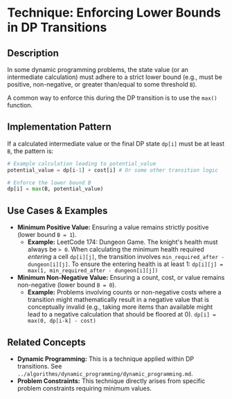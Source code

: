# Technique: Enforcing Lower Bounds in DP Transitions

## Description

In some dynamic programming problems, the state value (or an intermediate calculation) must adhere to a strict lower bound (e.g., must be positive, non-negative, or greater than/equal to some threshold `B`).

A common way to enforce this during the DP transition is to use the `max()` function.

## Implementation Pattern

If a calculated intermediate value or the final DP state `dp[i]` must be at least `B`, the pattern is:

```python
# Example calculation leading to potential_value
potential_value = dp[i-1] + cost[i] # Or some other transition logic

# Enforce the lower bound B
dp[i] = max(B, potential_value)
```

## Use Cases & Examples

*   **Minimum Positive Value:** Ensuring a value remains strictly positive (lower bound `B = 1`).
    *   **Example:** LeetCode 174: Dungeon Game. The knight's health must always be `> 0`. When calculating the minimum health required *entering* a cell `dp[i][j]`, the transition involves `min_required_after - dungeon[i][j]`. To ensure the entering health is at least 1:
      `dp[i][j] = max(1, min_required_after - dungeon[i][j])`
*   **Minimum Non-Negative Value:** Ensuring a count, cost, or value remains non-negative (lower bound `B = 0`).
    *   **Example:** Problems involving counts or non-negative costs where a transition might mathematically result in a negative value that is conceptually invalid (e.g., taking more items than available might lead to a negative calculation that should be floored at 0).
      `dp[i] = max(0, dp[i-k] - cost)`

## Related Concepts

*   **Dynamic Programming:** This is a technique applied within DP transitions. See `../algorithms/dynamic_programming/dynamic_programming.md`.
*   **Problem Constraints:** This technique directly arises from specific problem constraints requiring minimum values. 